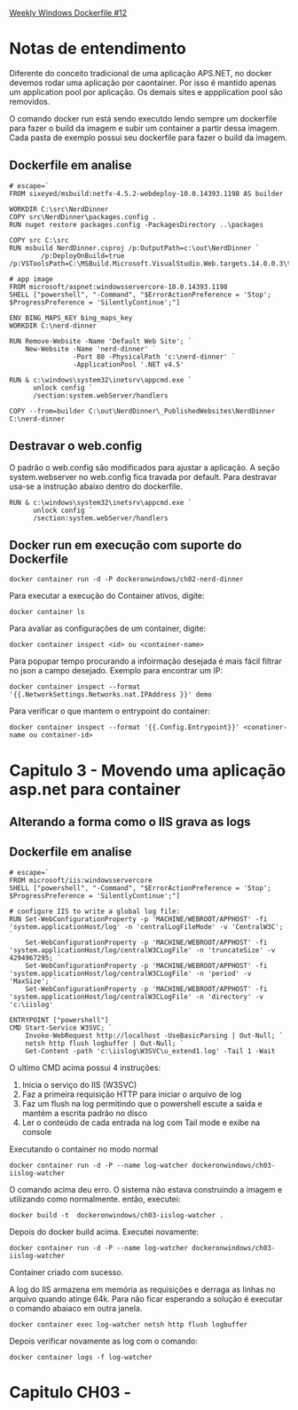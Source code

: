 [Weekly Windows Dockerfile #12](https://blog.sixeyed.com/windows-weekly-dockerfile-12-nerddinner/)

# Notas de entendimento

Diferente do conceito tradicional de uma aplicação APS.NET, no docker devemos rodar uma aplicação por caontainer. Por isso é mantido apenas um application pool por aplicação. Os demais sites e appplication pool são removidos.

O comando docker run está sendo executdo lendo sempre um dockerfile para fazer o build da imagem e subir um container a partir dessa imagem. Cada pasta de exemplo possui seu dockerfile para fazer o build da imagem. 

## Dockerfile em analise
```
# escape=`
FROM sixeyed/msbuild:netfx-4.5.2-webdeploy-10.0.14393.1198 AS builder

WORKDIR C:\src\NerdDinner
COPY src\NerdDinner\packages.config .
RUN nuget restore packages.config -PackagesDirectory ..\packages

COPY src C:\src
RUN msbuild NerdDinner.csproj /p:OutputPath=c:\out\NerdDinner `
        /p:DeployOnBuild=true /p:VSToolsPath=C:\MSBuild.Microsoft.VisualStudio.Web.targets.14.0.0.3\tools\VSToolsPath

# app image
FROM microsoft/aspnet:windowsservercore-10.0.14393.1198
SHELL ["powershell", "-Command", "$ErrorActionPreference = 'Stop'; $ProgressPreference = 'SilentlyContinue';"]

ENV BING_MAPS_KEY bing_maps_key
WORKDIR C:\nerd-dinner

RUN Remove-Website -Name 'Default Web Site'; `
    New-Website -Name 'nerd-dinner' `
                -Port 80 -PhysicalPath 'c:\nerd-dinner' `
                -ApplicationPool '.NET v4.5'

RUN & c:\windows\system32\inetsrv\appcmd.exe `
      unlock config `
      /section:system.webServer/handlers

COPY --from=builder C:\out\NerdDinner\_PublishedWebsites\NerdDinner C:\nerd-dinner

```

## Destravar o web.config
O padrão o web.config são modificados para ajustar a aplicação. A seção system.webserver no web.config fica travada por default. Para destravar usa-se a instrução abaixo dentro do dockerfile.

```
RUN & c:\windows\system32\inetsrv\appcmd.exe `
      unlock config `
      /section:system.webServer/handlers
```

## Docker run em execução com suporte do Dockerfile

```
docker container run -d -P dockeronwindows/ch02-nerd-dinner

```

Para executar a execução do Container ativos, digite:
```
docker container ls
```

Para avaliar as configurações de um container, digite:
```
docker container inspect <id> ou <container-name> 
```

Para popupar tempo procurando a infoirmação desejada é mais fácil filtrar no json a campo desejado. Exemplo para encontrar um IP:

```
docker container inspect --format '{{.NetworkSettings.Networks.nat.IPAddress }}' demo
```

Para verificar o que mantem o entrypoint do container:

```
docker container inspect --format '{{.Config.Entrypoint}}' <conatiner-name ou container-id>
```

# Capitulo 3 - Movendo uma aplicação asp.net para container

## Alterando a forma como  o IIS grava as logs

## Dockerfile em analise
```
# escape=`
FROM microsoft/iis:windowsservercore
SHELL ["powershell", "-Command", "$ErrorActionPreference = 'Stop'; $ProgressPreference = 'SilentlyContinue';"]

# configure IIS to write a global log file:
RUN Set-WebConfigurationProperty -p 'MACHINE/WEBROOT/APPHOST' -fi 'system.applicationHost/log' -n 'centralLogFileMode' -v 'CentralW3C'; `
    Set-WebConfigurationProperty -p 'MACHINE/WEBROOT/APPHOST' -fi 'system.applicationHost/log/centralW3CLogFile' -n 'truncateSize' -v 4294967295; `
    Set-WebConfigurationProperty -p 'MACHINE/WEBROOT/APPHOST' -fi 'system.applicationHost/log/centralW3CLogFile' -n 'period' -v 'MaxSize'; `
    Set-WebConfigurationProperty -p 'MACHINE/WEBROOT/APPHOST' -fi 'system.applicationHost/log/centralW3CLogFile' -n 'directory' -v 'c:\iislog'

ENTRYPOINT ["powershell"]
CMD Start-Service W3SVC; `
    Invoke-WebRequest http://localhost -UseBasicParsing | Out-Null; `
    netsh http flush logbuffer | Out-Null; `
    Get-Content -path 'c:\iislog\W3SVC\u_extend1.log' -Tail 1 -Wait 
```

O ultimo CMD acima possui 4 instruções:

1. Inicia o serviço do IIS (W3SVC)
2. Faz a primeira requisição HTTP para iniciar o arquivo de log
3. Faz um flush na log permitindo que o powershell escute a saída e mantém a escrita padrão no disco
4. Ler o conteúdo de cada entrada na log com Tail mode e exibe na console

Executando o container no modo normal

```
docker container run -d -P --name log-watcher dockeronwindows/ch03-iislog-watcher
```

O comando acima deu erro. O sistema não estava construindo a imagem e utilizando como normalmente. então, executei:
```
docker build -t  dockeronwindows/ch03-iislog-watcher .
```

Depois do docker build acima. Executei novamente:
```
docker container run -d -P --name log-watcher dockeronwindows/ch03-iislog-watcher
``` 

Container criado com sucesso.

A log do IIS armazena em memória as requisições e derraga as linhas no arquivo quando atinge 64k. Para não ficar esperando a solução é executar o comando abaiaco em outra janela.

```
docker container exec log-watcher netsh http flush logbuffer
```

Depois verificar novamente as log com o comando:
```
docker container logs -f log-watcher
```



# Capitulo CH03 - 
